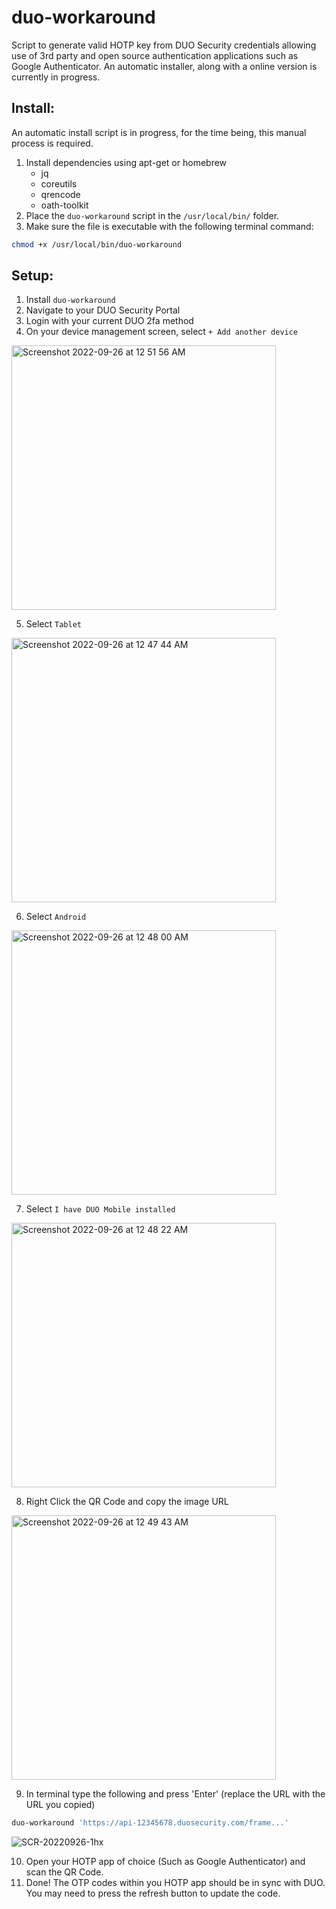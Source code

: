 # duo-workaround
Script to generate valid HOTP key from DUO Security credentials allowing use of 3rd party and open source authentication applications such as Google Authenticator. An automatic installer, along with a online version is currently in progress.

## Install:
An automatic install script is in progress, for the time being, this manual process is required.
1. Install dependencies using apt-get or homebrew
    - jq
    - coreutils
    - qrencode
    - oath-toolkit
2. Place the `duo-workaround` script in the `/usr/local/bin/` folder.
3. Make sure the file is executable with the following terminal command:
```bash
chmod +x /usr/local/bin/duo-workaround
```


## Setup:
1. Install `duo-workaround`
2. Navigate to your DUO Security Portal
3. Login with your current DUO 2fa method
4. On your device management screen, select `+ Add another device`
<img width="423" alt="Screenshot 2022-09-26 at 12 51 56 AM" src="https://user-images.githubusercontent.com/25465133/192222493-d9040d55-7271-4140-ba12-af4480781c26.png">

5. Select `Tablet`
<img width="423" alt="Screenshot 2022-09-26 at 12 47 44 AM" src="https://user-images.githubusercontent.com/25465133/192221693-85f10e11-51c1-4b0b-8107-dbecd83d9bee.png">

6. Select `Android`
<img width="423" alt="Screenshot 2022-09-26 at 12 48 00 AM" src="https://user-images.githubusercontent.com/25465133/192221770-be4ccbd6-232d-43ed-8d3a-2c6086950aa0.png">

7. Select `I have DUO Mobile installed`
<img width="423" alt="Screenshot 2022-09-26 at 12 48 22 AM" src="https://user-images.githubusercontent.com/25465133/192221856-f8c09525-feec-46bc-b434-a5b0bad01f9d.png">

8. Right Click the QR Code and copy the image URL
<img width="423" alt="Screenshot 2022-09-26 at 12 49 43 AM" src="https://user-images.githubusercontent.com/25465133/192222277-08102469-a447-4960-b17d-e6dd36bc5397.png">

9. In terminal type the following and press 'Enter' (replace the URL with the URL you copied)
```bash
duo-workaround 'https://api-12345678.duosecurity.com/frame...'
```
![SCR-20220926-1hx](https://user-images.githubusercontent.com/25465133/192225295-545c1a31-fcf9-4a2d-b212-281c2f4ce324.png)

10. Open your HOTP app of choice (Such as Google Authenticator) and scan the QR Code.
11. Done! The OTP codes within you HOTP app should be in sync with DUO. You may need to press the refresh button to update the code.
